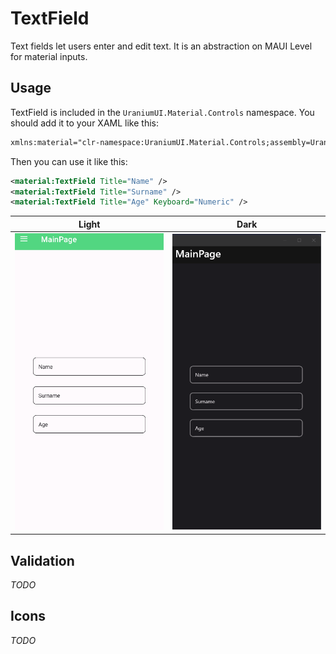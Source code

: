 # TextField
Text fields let users enter and edit text. It is an abstraction on MAUI Level for material inputs.

## Usage

TextField is included in the `UraniumUI.Material.Controls` namespace. You should add it to your XAML like this:

```xml
xmlns:material="clr-namespace:UraniumUI.Material.Controls;assembly=UraniumUI.Material"
```

Then you can use it like this:

```xml
<material:TextField Title="Name" />
<material:TextField Title="Surname" />
<material:TextField Title="Age" Keyboard="Numeric" />
```

| Light | Dark |
| --- | --- |
| ![MAUI Material Design TextField](images/textfield-demo-light-android.gif) | ![MAUI Material Design TextField](images/textfield-demo-dark-windows.gif) |


## Validation

_TODO_

## Icons

_TODO_